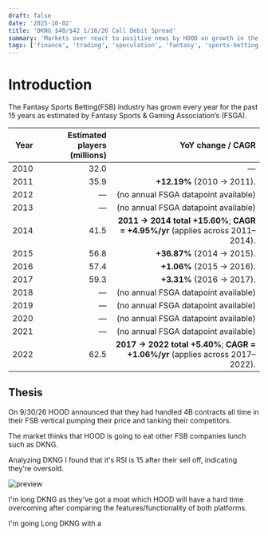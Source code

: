 ```yaml
---
draft: false
date: '2025-10-02'
title: 'DKNG $40/$42 1/16/26 Call Debit Spread'
summary: 'Markets over react to positive news by HOOD on growth in the Fantasy Sports Betting industry priming DKNG for a bounce'
tags: ['finance', 'trading', 'speculation', 'fantasy', 'sports-betting']
---
```


# Introduction

The Fantasy Sports Betting(FSB) industry has grown every year for the past 15 years as estimated by Fantasy Sports & Gaming Association’s (FSGA).

| Year | Estimated players (millions) |                                                               YoY change / CAGR |
| ---: | ---------------------------: | ------------------------------------------------------------------------------: |
| 2010 |                         32.0 |                                                                               — |
| 2011 |                         35.9 |                                                      **+12.19%** (2010 → 2011). |
| 2012 |                            — |                                            (no annual FSGA datapoint available) |
| 2013 |                            — |                                            (no annual FSGA datapoint available) |
| 2014 |                         41.5 | **2011 → 2014 total +15.60%**; **CAGR = +4.95%/yr** (applies across 2011–2014). |
| 2015 |                         56.8 |                                                      **+36.87%** (2014 → 2015). |
| 2016 |                         57.4 |                                                       **+1.06%** (2015 → 2016). |
| 2017 |                         59.3 |                                                       **+3.31%** (2016 → 2017). |
| 2018 |                            — |                                            (no annual FSGA datapoint available) |
| 2019 |                            — |                                            (no annual FSGA datapoint available) |
| 2020 |                            — |                                            (no annual FSGA datapoint available) |
| 2021 |                            — |                                            (no annual FSGA datapoint available) |
| 2022 |                         62.5 |  **2017 → 2022 total +5.40%**; **CAGR = +1.06%/yr** (applies across 2017–2022). |

## Thesis

On 9/30/26 HOOD announced that they had handled 4B contracts
all time in their FSB vertical pumping their price and tanking their competitors.

The market thinks that HOOD is going to eat other FSB companies lunch such as DKNG.

Analyzing DKNG I found that it's RSI is 15 after their sell off, indicating they're oversold.

<img src="/static/images/25-10-02-dkng-cds.png" alt="preview" />

I'm long DKNG as they've got a moat which HOOD will have a hard time overcoming after comparing
the features/functionality of both platforms.

I'm going Long DKNG with a
